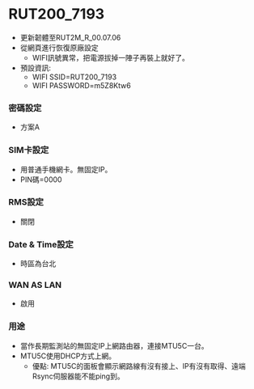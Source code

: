 # RUT200_7193
+ 更新韌體至RUT2M_R_00.07.06
+ 從網頁進行恢復原廠設定
  + WIFI訊號異常，把電源拔掉一陣子再裝上就好了。
+ 預設資訊:
  + WIFI SSID=RUT200_7193
  + WIFI PASSWORD=m5Z8Ktw6

### 密碼設定
+ 方案A

### SIM卡設定
+ 用普通手機網卡。無固定IP。
+ PIN碼=0000

### RMS設定
+ 關閉

### Date & Time設定
+ 時區為台北

### WAN AS LAN
+ 啟用

### 用途
+ 當作長期監測站的無固定IP上網路由器，連接MTU5C一台。
+ MTU5C使用DHCP方式上網。
  + 優點: MTU5C的面板會顯示網路線有沒有接上、IP有沒有取得、遠端Rsync伺服器能不能ping到。
